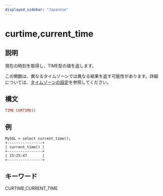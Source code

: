 ```yaml
---
displayed_sidebar: "Japanese"
---
```


# curtime,current_time

## 説明

現在の時刻を取得し、TIME型の値を返します。

この関数は、異なるタイムゾーンでは異なる結果を返す可能性があります。詳細については、[タイムゾーンの設定](../../../administration/timezone.md)を参照してください。

## 構文

```Haskell
TIME CURTIME()
```

## 例

```Plain Text
MySQL > select current_time();
+----------------+
| current_time() |
+----------------+
| 15:25:47       |
+----------------+
```

## キーワード

CURTIME,CURRENT_TIME